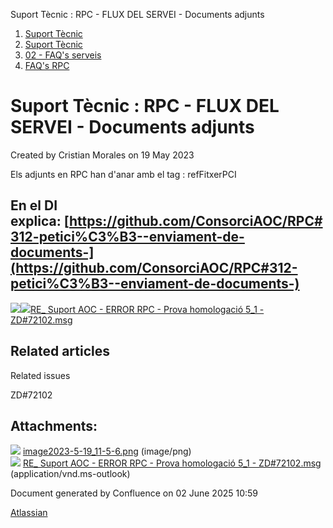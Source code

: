 Suport Tècnic : RPC - FLUX DEL SERVEI - Documents adjunts  

1.  [Suport Tècnic](index.html)
2.  [Suport Tècnic](13893782.html)
3.  [02 - FAQ's serveis](26313393.html)
4.  [FAQ's RPC](28705609.html)

Suport Tècnic : RPC - FLUX DEL SERVEI - Documents adjunts
=========================================================

Created by Cristian Morales on 19 May 2023

Els adjunts en RPC han d'anar amb el tag : refFitxerPCI

En el DI explica: [https://github.com/ConsorciAOC/RPC#312-petici%C3%B3--enviament-de-documents-](https://github.com/ConsorciAOC/RPC#312-petici%C3%B3--enviament-de-documents-)
------------------------------------------------------------------------------------------------------------------------------------------------------------------------------

  

![](attachments/81856323/81856324.png)[![](download/resources/com.atlassian.confluence.plugins.confluence-view-file-macro:view-file-macro-resources/images/placeholder-medium-file.png)RE\_ Suport AOC - ERROR RPC - Prova homologació 5\_1 - ZD#72102.msg](/download/attachments/81856323/RE_%20Suport%20AOC%20-%20ERROR%20RPC%20-%20Prova%20homologaci%C3%B3%205_1%20-%20ZD%2372102.msg?version=1&modificationDate=1684487157302&api=v2)

  

Related articles
----------------

  

Related issues

ZD#72102

Attachments:
------------

![](images/icons/bullet_blue.gif) [image2023-5-19\_11-5-6.png](attachments/81856323/81856324.png) (image/png)  
![](images/icons/bullet_blue.gif) [RE\_ Suport AOC - ERROR RPC - Prova homologació 5\_1 - ZD#72102.msg](attachments/81856323/81856325.msg) (application/vnd.ms-outlook)  

Document generated by Confluence on 02 June 2025 10:59

[Atlassian](http://www.atlassian.com/)